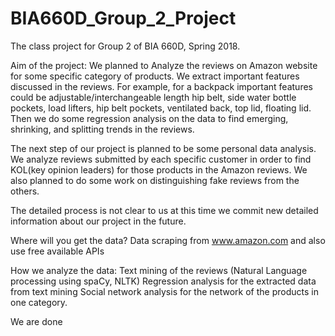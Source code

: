 # BIA660D_Group_2_Project
The class project for Group 2 of BIA 660D, Spring 2018.


Aim of the project:
We planned to Analyze the reviews on Amazon website for some specific category of products. We extract important features discussed in the reviews. For example, for a backpack important features could be adjustable/interchangeable length hip belt, side water bottle pockets, load lifters, hip belt pockets, ventilated back, top lid, floating lid. 
Then we do some regression analysis on the data to find emerging, shrinking, and splitting trends in the reviews.

The next step of our project is planned to be some personal data analysis. We analyze reviews submitted by each specific customer in order to find KOL(key opinion leaders) for those products in the Amazon reviews. We also planned to do some work on distinguishing fake reviews from the others. 

The detailed process is not clear to us at this time we commit new detailed information about our project in the future.

Where will you get the data?
Data scraping from www.amazon.com and also use free available APIs

How we analyze the data:
Text mining of the reviews (Natural Language processing using spaCy, NLTK)
Regression analysis for the extracted data from text mining
Social network analysis for the network of the products in one category.

We are done
